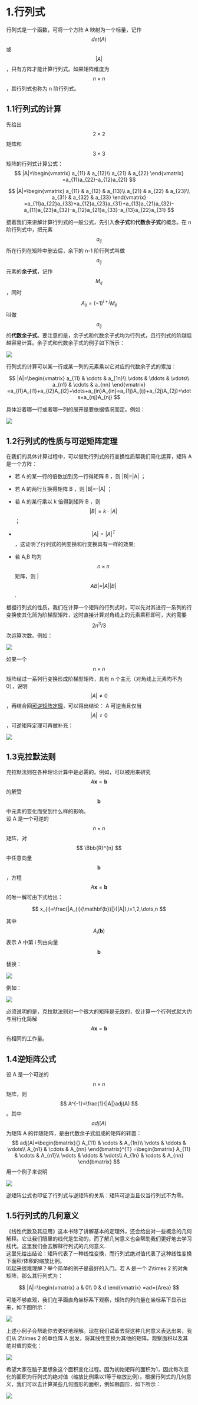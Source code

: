 # 1.行列式
 行列式是一个函数，可将一个方阵 A 映射为一个标量，记作 
$$
det(A)
$$
 或 
$$
|A|
$$
，只有方阵才能计算行列式。如果矩阵维度为 
$$
n\times n
$$
 ，其行列式也称为 n 阶行列式。
## 1.1行列式的计算
 先给出 
$$
2\times 2
$$
 矩阵和 
$$
3\times 3
$$
矩阵的行列式计算公式：
$$
|A|=\begin{vmatrix}
a_{11} & a_{12}\\
a_{21} & a_{22}
\end{vmatrix} 
 =a_{11}a_{22}-a_{12}a_{21}
$$

$$
|A|=\begin{vmatrix}
a_{11} & a_{12} & a_{13}\\
a_{21} & a_{22} & a_{23}\\
a_{31} & a_{32} & a_{33}
\end{vmatrix} 
 =a_{11}a_{22}a_{33}+a_{12}a_{23}a_{31}+a_{13}a_{21}a_{32}-a_{11}a_{23}a_{32}-a_{12}a_{21}a_{33}-a_{13}a_{22}a_{31}
$$

  

 接着我们来讲解计算行列式的一般公式，先引入**余子式**和**代数余子式**的概念。在 n 阶行列式中，把元素 
$$
a_{ij}
$$
所在行列在矩阵中删去后，余下的 n-1 阶行列式叫做 
$$
a_{ij}
$$
元素的**余子式**，记作
$$
M_{ij}
$$
 ，同时 
$$
A_{ij}=(-1)^{i+j}M_{ij}
$$
叫做 
$$
a_{ij}
$$
 的**代数余子式**。要注意的是，余子式和代数余子式均为行列式，且行列式的阶越低越容易计算。余子式和代数余子式的例子如下所示：

![](/home/john/%E4%B8%8B%E8%BD%BD/books/line2/4/4_1.png)  

 行列式的计算可以某一行或某一列的元素乘以它对应的代数余子式的累加：  

$$
|A|=\begin{vmatrix}
   a_{11} & \cdots & a_{1n}\\
   \vdots & \ddots & \vdots\\
   a_{n1} & \cdots & a_{nn}
  \end{vmatrix} 
  =a_{i1}A_{i1}+a_{i2}A_{i2}+\dots+a_{in}A_{in}=a_{1j}A_{ij}+a_{2j}A_{2j}+\dots+a_{nj}A_{nj}
$$
 

具体沿着哪一行或者哪一列的展开是要依据情况而定。例如：

![](/home/john/%E4%B8%8B%E8%BD%BD/books/line2/4/4_2.png) 

## 1.2行列式的性质与可逆矩阵定理
 在我们的具体计算过程中，可以借助行列式的行变换性质帮我们简化运算，矩阵 A 是一个方阵：  
* 若 A 的某一行的倍数加到另一行得矩阵 B ，则 |B|=|A| ；

* 若 A 的两行互换得矩阵 B ，则 |B|=-|A| ；

* 若 A 的某行乘以 k 倍得到矩阵 B ，则 
    $$
    |B|=k\cdot |A|
    $$
     ；

*  
    $$
    |A|=|A|^{T}
    $$
    ，这证明了行列式的列变换和行变换具有一样的效果;

* 若 A,B 均为 
    $$
    n\times n
    $$
    矩阵，则 |
    $$
    AB|=|A||B|
    $$
     .  

根据行列式的性质，我们在计算一个矩阵的行列式时，可以先对其进行一系列的行变换使其化简为阶梯型矩阵，这时直接计算对角线上的元素乘积即可，大约需要 
$$
2n^{3}/3
$$
 次运算次数。例如：

![](/home/john/%E4%B8%8B%E8%BD%BD/books/line2/4/4_3.png)    

 如果一个 
$$
n\times n
$$
 矩阵经过一系列行变换形成阶梯型矩阵，具有 n 个主元（对角线上元素均不为0），说明 
$$
|A|\neq 0
$$
 ，再结合回[可逆矩阵定理](《线性代数及其应用》笔记03.矩阵运算与逆矩阵.ipynb)，可以得出结论： A 可逆当且仅当
$$
|A|\neq 0
$$
 ，可逆矩阵定理可再做补充：

![](/home/john/%E4%B8%8B%E8%BD%BD/books/line2/4/4_4.png)    

## 1.3克拉默法则
 克拉默法则在各种理论计算中是必需的。例如，可以被用来研究 
$$
A\mathbf{x}=\mathbf{b}
$$
 的解受
$$
\mathbf{b}
$$
中元素的变化而受到什么样的影响。  
 设 A 是一个可逆的
$$
n\times n
$$
 矩阵，对 
$$
\Bbb{R}^{n}
$$
中任意向量 
$$
\mathbf{b}
$$
 ，方程
$$
A\mathbf{x}=\mathbf{b}
$$
的唯一解可由下式给出：

$$
x_{i}=\frac{|A_{i}(\mathbf{b})|}{|A|},i=1,2,\dots,n
$$

其中 
$$
A_{i}(\mathbf{b})
$$
 表示 A 中第 i 列由向量 
$$
\mathbf{b}
$$

 替换：

![](/home/john/%E4%B8%8B%E8%BD%BD/books/line2/4/4_5.png)     

 例如：

![](/home/john/%E4%B8%8B%E8%BD%BD/books/line2/4/4_6.png)     

 必须说明的是，克拉默法则对一个很大的矩阵是无效的，仅计算一个行列式就大约与用行化简解 
$$
A\mathbf{x}=\mathbf{b}
$$
有相同的工作量。
## 1.4逆矩阵公式
 设 A 是一个可逆的 
$$
n\times n
$$
矩阵，则 
$$
A^{-1}=\frac{1}{|A|}adj(A)
$$
 。其中 
$$
adj(A)
$$
 为矩阵 A 的伴随矩阵，是由代数余子式组成的矩阵的转置：
$$
adj(A)=\begin{bmatrix}{}
   A_{11} & \cdots & A_{1n}\\
   \vdots & \ddots & \vdots\\
   A_{n1} & \cdots & A_{nn}
  \end{bmatrix}^{T}
  =\begin{bmatrix}
   A_{11} & \cdots & A_{n1}\\
   \vdots & \ddots & \vdots\\
   A_{1n} & \cdots & A_{nn}
  \end{bmatrix} 
$$
 用一个例子来说明

![](/home/john/%E4%B8%8B%E8%BD%BD/books/line2/4/4_7.png)  

 逆矩阵公式也印证了行列式与逆矩阵的关系：矩阵可逆当且仅当行列式不为零。
## 1.5行列式的几何意义
 《线性代数及其应用》这本书除了讲解基本的定理外，还会给出对一些概念的几何解释。它让我们眼里的线代是生动的，而了解几何意义也会帮助我们更好地去学习线代。这里我们会去解释行列式的几何意义.  
 这里先给出结论：矩阵代表了一种线性变换，而行列式绝对值代表了这种线性变换下面积/体积的缩放比例。  
 听起来很难理解？举个简单的例子是最好的入门。若 A 是一个 2\times 2 的对角矩阵，那么其行列式为：

$$
|A|=\begin{vmatrix}
   a & 0\\
   0 & d
  \end{vmatrix} 
   =ad={Area}
$$

可能不够直观，我们在平面直角坐标系下观察，矩阵的列向量在坐标系下显示出来，如下图所示：

![](/home/john/%E4%B8%8B%E8%BD%BD/books/line2/4/4_8.png)     

 上述小例子会帮助你去更好地理解。现在我们试着去将这种几何意义表达出来，我们从 2\times 2 的单位阵 A 出发，将其线性变换为其他的矩阵，观察面积以及其绝对值的变化：

![](/home/john/%E4%B8%8B%E8%BD%BD/books/line2/4/4_9.png)     

希望大家在脑子里想象这个面积变化过程。因为初始矩阵的面积为1，因此每次变化的面积为行列式的绝对值（缩放比例乘以1等于缩放比例）。根据行列式的几何意义，我们可以去计算某些几何图形的面积，例如椭圆形，如下所示：

![](/home/john/%E4%B8%8B%E8%BD%BD/books/line2/4/4_10.png)     